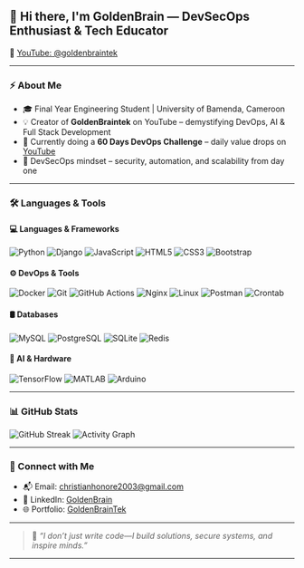 ## 👋 Hi there, I'm **GoldenBrain** — DevSecOps Enthusiast & Tech Educator  
🎥 [YouTube: @goldenbraintek](https://www.youtube.com/@goldenbraintek)

---

### ⚡ About Me
- 🎓 Final Year Engineering Student | University of Bamenda, Cameroon  
- 💡 Creator of **GoldenBraintek** on YouTube – demystifying DevOps, AI & Full Stack Development  
- 🧠 Currently doing a **60 Days DevOps Challenge** – daily value drops on [YouTube](https://www.youtube.com/@goldenbraintek)  
- 🔐 DevSecOps mindset – security, automation, and scalability from day one

---

### 🛠️ Languages & Tools

#### 💻 Languages & Frameworks
![Python](https://img.shields.io/badge/Python-FFD700?style=flat-square&logo=python&logoColor=black)
![Django](https://img.shields.io/badge/Django-000000?style=flat-square&logo=django&logoColor=white)
![JavaScript](https://img.shields.io/badge/JavaScript-FFD700?style=flat-square&logo=javascript&logoColor=black)
![HTML5](https://img.shields.io/badge/HTML5-FFD700?style=flat-square&logo=html5&logoColor=black)
![CSS3](https://img.shields.io/badge/CSS3-FFD700?style=flat-square&logo=css3&logoColor=black)
![Bootstrap](https://img.shields.io/badge/Bootstrap-000000?style=flat-square&logo=bootstrap&logoColor=white)

#### ⚙️ DevOps & Tools
![Docker](https://img.shields.io/badge/Docker-000000?style=flat-square&logo=docker&logoColor=FFD700)
![Git](https://img.shields.io/badge/Git-FFD700?style=flat-square&logo=git&logoColor=black)
![GitHub Actions](https://img.shields.io/badge/GitHub_Actions-000000?style=flat-square&logo=github-actions&logoColor=FFD700)
![Nginx](https://img.shields.io/badge/Nginx-000000?style=flat-square&logo=nginx&logoColor=FFD700)
![Linux](https://img.shields.io/badge/Linux-FFD700?style=flat-square&logo=linux&logoColor=black)
![Postman](https://img.shields.io/badge/Postman-FFD700?style=flat-square&logo=postman&logoColor=black)
![Crontab](https://img.shields.io/badge/Cron-000000?style=flat-square&logo=linux&logoColor=FFD700)

#### 🛢 Databases
![MySQL](https://img.shields.io/badge/MySQL-FFD700?style=flat-square&logo=mysql&logoColor=black)
![PostgreSQL](https://img.shields.io/badge/PostgreSQL-000000?style=flat-square&logo=postgresql&logoColor=FFD700)
![SQLite](https://img.shields.io/badge/SQLite-FFD700?style=flat-square&logo=sqlite&logoColor=black)
![Redis](https://img.shields.io/badge/Redis-000000?style=flat-square&logo=redis&logoColor=FFD700)

#### 🤖 AI & Hardware
![TensorFlow](https://img.shields.io/badge/TensorFlow-FFD700?style=flat-square&logo=tensorflow&logoColor=black)
![MATLAB](https://img.shields.io/badge/MATLAB-000000?style=flat-square&logo=mathworks&logoColor=FFD700)
![Arduino](https://img.shields.io/badge/Arduino-FFD700?style=flat-square&logo=arduino&logoColor=black)

---

### 📊 GitHub Stats

![GitHub Streak](https://github-readme-streak-stats.herokuapp.com/?user=ndongchrist&theme=dark&hide_border=true&stroke=FFD700&ring=FFD700&fire=FFD700&currStreakLabel=FFD700)
![Activity Graph](https://github-readme-activity-graph.vercel.app/graph?username=ndongchrist&bg_color=000000&color=FFD700&line=FFD700&point=FFFFFF&area=true&hide_border=true)

---

### 📡 Connect with Me

- 📬 Email: [christianhonore2003@gmail.com](mailto:christianhonore2003@gmail.com)
- 💼 LinkedIn: [GoldenBrain](https://www.linkedin.com/in/goldenbrain)
- 🌐 Portfolio: [GoldenBrainTek](https://chris.goldenbraintek.blog)

---

> 🧠 _“I don’t just write code—I build solutions, secure systems, and inspire minds.”_

---

